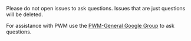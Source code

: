 Please do not open issues to ask questions.  Issues that are just questions will be deleted.

For assistance with PWM use the [PWM-General Google Group](https://groups.google.com/group/pwm-general) to ask questions.

